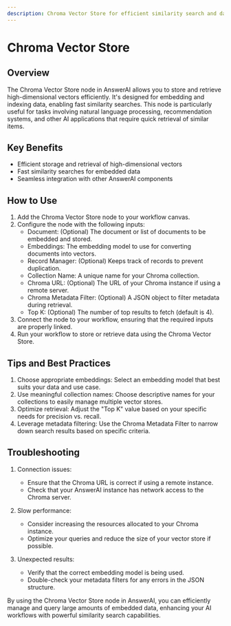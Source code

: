 ```yaml
---
description: Chroma Vector Store for efficient similarity search and data retrieval
---
```


# Chroma Vector Store

## Overview

The Chroma Vector Store node in AnswerAI allows you to store and retrieve high-dimensional vectors efficiently. It's designed for embedding and indexing data, enabling fast similarity searches. This node is particularly useful for tasks involving natural language processing, recommendation systems, and other AI applications that require quick retrieval of similar items.

## Key Benefits

- Efficient storage and retrieval of high-dimensional vectors
- Fast similarity searches for embedded data
- Seamless integration with other AnswerAI components

## How to Use

1. Add the Chroma Vector Store node to your workflow canvas.
2. Configure the node with the following inputs:
   - Document: (Optional) The document or list of documents to be embedded and stored.
   - Embeddings: The embedding model to use for converting documents into vectors.
   - Record Manager: (Optional) Keeps track of records to prevent duplication.
   - Collection Name: A unique name for your Chroma collection.
   - Chroma URL: (Optional) The URL of your Chroma instance if using a remote server.
   - Chroma Metadata Filter: (Optional) A JSON object to filter metadata during retrieval.
   - Top K: (Optional) The number of top results to fetch (default is 4).
3. Connect the node to your workflow, ensuring that the required inputs are properly linked.
4. Run your workflow to store or retrieve data using the Chroma Vector Store.

<!-- TODO: Add a screenshot of the Chroma Vector Store node configuration panel -->

## Tips and Best Practices

1. Choose appropriate embeddings: Select an embedding model that best suits your data and use case.
2. Use meaningful collection names: Choose descriptive names for your collections to easily manage multiple vector stores.
3. Optimize retrieval: Adjust the "Top K" value based on your specific needs for precision vs. recall.
4. Leverage metadata filtering: Use the Chroma Metadata Filter to narrow down search results based on specific criteria.

## Troubleshooting

1. Connection issues:
   - Ensure that the Chroma URL is correct if using a remote instance.
   - Check that your AnswerAI instance has network access to the Chroma server.

2. Slow performance:
   - Consider increasing the resources allocated to your Chroma instance.
   - Optimize your queries and reduce the size of your vector store if possible.

3. Unexpected results:
   - Verify that the correct embedding model is being used.
   - Double-check your metadata filters for any errors in the JSON structure.

<!-- TODO: Add a screenshot showing an example of a successful Chroma Vector Store query result -->

By using the Chroma Vector Store node in AnswerAI, you can efficiently manage and query large amounts of embedded data, enhancing your AI workflows with powerful similarity search capabilities.
